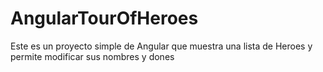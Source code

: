 # AngularTourOfHeroes

Este es un proyecto simple de Angular que muestra una lista de Heroes y permite modificar sus nombres y dones